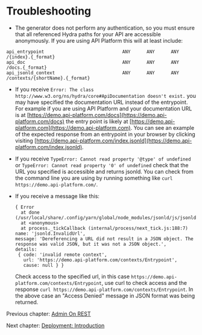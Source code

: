 # Troubleshooting

* The generator does not perform any authentication, so you must ensure that all referenced Hydra paths for your API are
accessible anonymously. If you are using API Platform this will at least include:

```
api_entrypoint                             ANY      ANY      ANY    /{index}.{_format}
api_doc                                    ANY      ANY      ANY    /docs.{_format}
api_jsonld_context                         ANY      ANY      ANY    /contexts/{shortName}.{_format}
```

* If you receive `Error: The class http://www.w3.org/ns/hydra/core#ApiDocumentation doesn't exist.` you may have
specified the documentation URL instead of the entrypoint. For example if you are using API Platform and your
documentation URL is at [https://demo.api-platform.com/docs](https://demo.api-platform.com/docs) the entry point is
likely at [https://demo.api-platform.com](https://demo.api-platform.com). You can see an example of the expected
response from an entrypoint in your browser by clicking visiting
[https://demo.api-platform.com/index.jsonld](https://demo.api-platform.com/index.jsonld).   

* If you receive `TypeError: Cannot read property '@type' of undefined` or `TypeError: Cannot read property '0'
of undefined` check that the URL you specified is accessible and returns jsonld.  You can check from the command line
you are using by running something like `curl https://demo.api-platform.com/`.

* If you receive a message like this:

  ```
  { Error
    at done (/usr/local/share/.config/yarn/global/node_modules/jsonld/js/jsonld.js:6851:19)
    at <anonymous>
    at process._tickCallback (internal/process/next_tick.js:188:7)
  name: 'jsonld.InvalidUrl',
  message: 'Dereferencing a URL did not result in a JSON object. The response was valid JSON, but it was not a JSON object.',
  details:
   { code: 'invalid remote context',
     url: 'https://demo.api-platform.com/contexts/Entrypoint',
     cause: null } }
  ```

  Check access to the specified url, in this case `https://demo.api-platform.com/contexts/Entrypoint`, use curl to check
  access and the response `curl https://demo.api-platform.com/contexts/Entrypoint`. In the above case an "Access Denied"
  message in JSON format was being returned.  

Previous chapter: [Admin On REST](admin-on-rest.md)

Next chapter: [Deployment: Introduction](../deployment/index.md)
